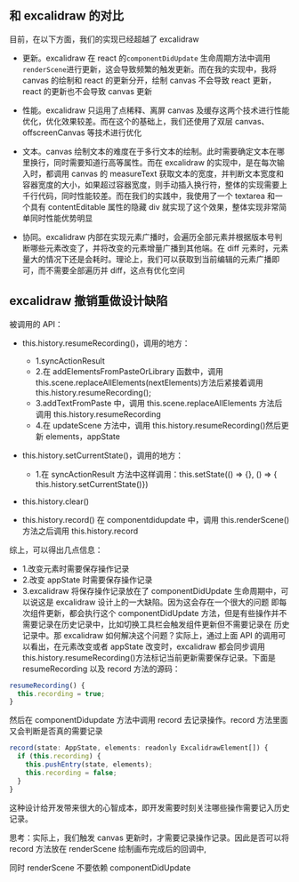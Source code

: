## 和 excalidraw 的对比

目前，在以下方面，我们的实现已经超越了 excalidraw

- 更新。excalidraw 在 react 的`componentDidUpdate` 生命周期方法中调用`renderScene`进行更新，这会导致频繁的触发更新。而在我的实现中，我将 canvas 的绘制和 react 的更新分开，绘制 canvas 不会导致 react 更新，react 的更新也不会导致 canvas 更新

- 性能。excalidraw 只运用了点稀释、离屏 canvas 及缓存这两个技术进行性能优化，优化效果较差。而在这个的基础上，我们还使用了双层 canvas、offscreenCanvas 等技术进行优化

- 文本。canvas 绘制文本的难度在于多行文本的绘制。此时需要确定文本在哪里换行，同时需要知道行高等属性。而在 excalidraw 的实现中，是在每次输入时，都调用 canvas 的 measureText 获取文本的宽度，并判断文本宽度和容器宽度的大小，如果超过容器宽度，则手动插入换行符，整体的实现需要上千行代码，同时性能较差。而在我们的实践中，我使用了一个 textarea 和一个具有 contentEditable 属性的隐藏 div 就实现了这个效果，整体实现非常简单同时性能优势明显

- 协同。excalidraw 内部在实现元素广播时，会遍历全部元素并根据版本号判断哪些元素改变了，并将改变的元素增量广播到其他端。在 diff 元素时，元素量大的情况下还是会耗时。理论上，我们可以获取到当前编辑的元素广播即可，而不需要全部遍历并 diff，这点有优化空间

## excalidraw 撤销重做设计缺陷

被调用的 API：

- this.history.resumeRecording()，调用的地方：

  - 1.syncActionResult
  - 2.在 addElementsFromPasteOrLibrary 函数中，调用 this.scene.replaceAllElements(nextElements)方法后紧接着调用 this.history.resumeRecording();
  - 3.addTextFromPaste 中，调用 this.scene.replaceAllElements 方法后调用 this.history.resumeRecording
  - 4.在 updateScene 方法中，调用 this.history.resumeRecording()然后更新 elements，appState

- this.history.setCurrentState()，调用的地方：

  - 1.在 syncActionResult 方法中这样调用：this.setState(() => {}, () => { this.history.setCurrentState()})

- this.history.clear()
- this.history.record() 在 componentdidupdate 中，调用 this.renderScene()方法之后调用 this.history.record

综上，可以得出几点信息：

- 1.改变元素时需要保存操作记录
- 2.改变 appState 时需要保存操作记录
- 3.excalidraw 将保存操作记录放在了 componentDidUpdate 生命周期中，可以说这是 excalidraw 设计上的一大缺陷。因为这会存在一个很大的问题
  即每次组件更新，都会执行这个 componentDidUpdate 方法，但是有些操作并不需要记录在历史记录中，比如切换工具栏会触发组件更新但不需要记录在
  历史记录中。那 excalidraw 如何解决这个问题？实际上，通过上面 API 的调用可以看出，在元素改变或者 appState 改变时，excalidraw 都会同步调用
  this.history.resumeRecording()方法标记当前更新需要保存记录。下面是 resumeRecording 以及 record 方法的源码：

```js
resumeRecording() {
  this.recording = true;
}
```

然后在 componentDidupdate 方法中调用 record 去记录操作。record 方法里面又会判断是否真的需要记录

```js
record(state: AppState, elements: readonly ExcalidrawElement[]) {
  if (this.recording) {
    this.pushEntry(state, elements);
    this.recording = false;
  }
}
```

这种设计给开发带来很大的心智成本，即开发需要时刻关注哪些操作需要记入历史记录。

思考：实际上，我们触发 canvas 更新时，才需要记录操作记录。因此是否可以将 record 方法放在 renderScene 绘制画布完成后的回调中,

同时 renderScene 不要依赖 componentDidUpdate
